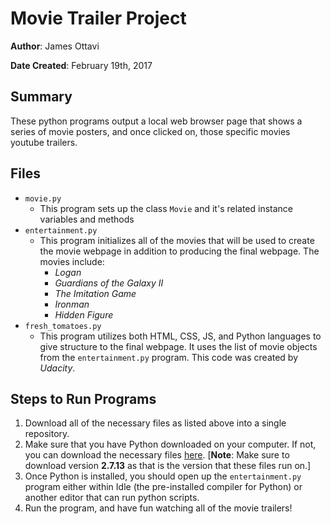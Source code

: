 # Movie Trailer Project
**Author**: James Ottavi

**Date Created**: February 19th, 2017

## Summary
These python programs output a local web browser page that shows a series
of movie posters, and once clicked on, those specific movies youtube trailers.

## Files
- `movie.py`
  - This program sets up the class `Movie` and it's related instance variables and
  methods
- `entertainment.py`
  - This program initializes all of the movies that will be used to create the
  movie webpage in addition to producing the final webpage. The movies include:
    - *Logan*
    - *Guardians of the Galaxy II*
    - *The Imitation Game*
    - *Ironman*
    - *Hidden Figure*
- `fresh_tomatoes.py`
  - This program utilizes both HTML, CSS, JS, and Python languages to give
  structure to the final webpage. It uses the list of movie objects from the
  `entertainment.py` program. This code was created by *Udacity*.

## Steps to Run Programs
1. Download all of the necessary files as listed above into a single repository.
2. Make sure that you have Python downloaded on your computer. If not, you can
download the necessary files [here](https://www.python.org/downloads/).
[**Note**: Make sure to download version **2.7.13** as that is the version that these
files run on.]
3. Once Python is installed, you should open up the `entertainment.py` program
either within Idle (the pre-installed compiler for Python) or another editor
that can run python scripts.
4. Run the program, and have fun watching all of the movie trailers!
